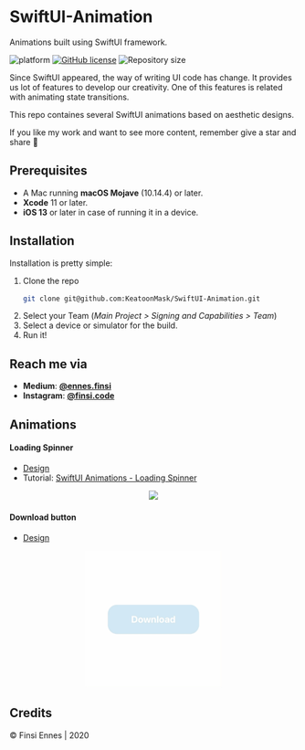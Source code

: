 # SwiftUI-Animation

Animations built using SwiftUI framework.

![platform](https://img.shields.io/badge/platform-iOS-black)
[![GitHub license](https://img.shields.io/badge/License-Apache2.0-blue.svg)](LICENSE)
![Repository size](https://img.shields.io/github/repo-size/KeatoonMask/SwiftUI-Animation)

Since SwiftUI appeared, the way of writing UI code has change. It provides us lot of features to develop our creativity. One of this features is related with animating state transitions. 

This repo containes several SwiftUI animations based on aesthetic designs.

If you like my work and want to see more content, remember give a star and share 🙂

## Prerequisites

* A Mac running **macOS Mojave** (10.14.4) or later.
* **Xcode** 11 or later.
* **iOS 13** or later in case of running it in a device.

## Installation

Installation is pretty simple:
1. Clone the repo
   ```sh
   git clone git@github.com:KeatoonMask/SwiftUI-Animation.git
   ```
2. Select your Team (*Main Project > Signing and Capabilities > Team*)
3. Select a device or simulator for the build.
4. Run it!

## Reach me via
* **Medium**:  [**@ennes.finsi**](https://finsi-ennes.medium.com/)
* **Instagram**:  [**@finsi.code**](https://www.instagram.com/finsi.code/)

## Animations

#### Loading Spinner
* [Design](https://dribbble.com/shots/7888464-Spinner)
* Tutorial: [SwiftUI Animations - Loading Spinner](https://ennes-finsi.medium.com/swiftui-animations-loading-spinner-2e01a3d8e9c0) 

<p align="center">
  <img src="https://raw.githubusercontent.com/KeatoonMask/SwiftUI-Animation/master/SwiftUI-Animation/Resources/loadingSpinner.gif" height="240"/>
</p>

#### Download button
* [Design](https://dribbble.com/shots/12636180-Download-button)

<p align="center">
  <img src="https://raw.githubusercontent.com/KeatoonMask/SwiftUI-Animation/master/SwiftUI-Animation/Resources/downloadbutton.gif" height="240"/>
</p>

## Credits
© Finsi Ennes | 2020

